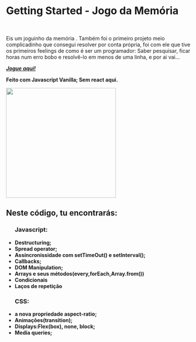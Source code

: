 <h1>Getting Started - Jogo da Memória</h1>
<br>
<p>Eis um joguinho da memória . Também foi o primeiro projeto meio complicadinho que consegui resolver por conta própria, foi com ele que tive os primeiros feelings de como é ser um programador: Saber pesquisar, ficar horas num erro bobo e resolvê-lo em menos de uma linha, e por ai vai... </p>
<p><a href="https://machado001.github.io/Jogo-da-Memoria/"><strong><em>Jogue aqui!</em></strong></a></p>
<p><strong>Feito com Javascript Vanilla; Sem react aqui.<strong/></p>

<img width="300px" src="https://user-images.githubusercontent.com/101916850/186375980-29a3b310-2869-45b0-852a-46cc566484e2.PNG">


<h2>Neste código, tu encontrarás:</h2>

<ul>
<h3>Javascript:</h3>
<li>Destructuring;</li>
<li>Spread operator;</li>
<li>Assíncronissidade com setTimeOut() e setInterval();</li>
<li>Callbacks;</li>
<li>DOM Manipulation;</li>
<li>Arrays e seus métodos(every,forEach,Array.from())</li>
<li>Condicionais</li>
<li>Laços de repetição</li>

</ul>

<ul>
<h3>CSS:</h3>

<li>a nova propriedade aspect-ratio;</li>
<li>Animações(transition);</li>
<li>Displays:Flex(box), none, block;</li>
<li>Media queries;</li>

</ul>

